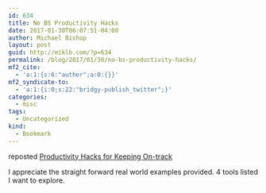 ```yaml
---
id: 634
title: No BS Productivity Hacks
date: 2017-01-30T06:07:51-04:00
author: Michael Bishop
layout: post
guid: http://miklb.com/?p=634
permalink: /blog/2017/01/30/no-bs-productivity-hacks/
mf2_cite:
  - 'a:1:{s:6:"author";a:0:{}}'
mf2_syndicate-to:
  - 'a:1:{i:0;s:22:"bridgy-publish_twitter";}'
categories:
  - misc
tags:
  - Uncategorized
kind:
  - Bookmark
---
```

reposted <a class='u-repost u-repost-of' href='https://superyesmore.com/fc694633ff57184fcf2cf635124617b4'>Productivity Hacks for Keeping On-track</a>

I appreciate the straight forward real world examples provided. 4 tools listed I want to explore.
